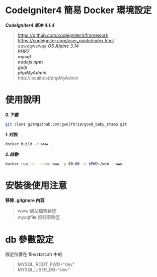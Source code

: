 # CodeIgniter4 簡易 Docker 環境設定   
***CodeIgniter4 版本  4.1.4***   
> https://github.com/codeigniter4/framework  
> https://codeigniter.com/user_guide/index.html  
eqweqwewqe
***OS Alpine 3.14***    
***PHP7***    
***mysql***    
***nodejs npm***   
***gulp***   
***phpMyAdmin***   
> http://localhost/phpMyAdmin  

# 使用說明 
***0.下載***    
```bash  
git clone git@github.com:gwolf0719/good_baby_stamp.git
```

***1.封裝***  
```bash  
docker build -t www .  
```

***2.啟動***   
```bash   
docker run -d --name www -p 80:80 -v $PWD:/web   www   


```
# 安裝後使用注意
__移除 .gitgnore 內容__   
> www 網站檔案路徑    
> mysqlfile 資料庫路徑    


# db 參數設定   
設定位置在 file/start.sh 中的  
> MYSQL_ROOT_PWD="dev"  
> MYSQL_USER_DB="dev"  



